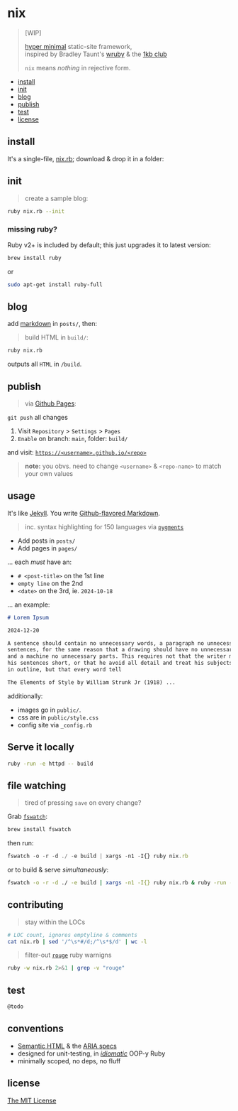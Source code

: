 # nix   

> [WIP]
>
> [hyper minimal][concise] static-site framework,   
> inspired by Bradley Taunt's [wruby][wruby] & the [1kb club][club]
>
> `nix` means *nothing* in rejective form.


- [install](#install)
- [init](#usage)
- [blog](#usage)
- [publish](#usage)
- [test](#test)
- [license](#license)

## install

It's a single-file, [nix.rb][file-rb]; download & drop it in a folder:

## init

> create a sample blog:

```bash
ruby nix.rb --init
```

### missing ruby?

Ruby v2+ is included by default; this just upgrades it to
latest version:

```bash
brew install ruby
```

or

```bash
sudo apt-get install ruby-full
```

## blog

add [markdown][gfm] in `posts/`, then:

> build HTML in `build/`:

```bash
ruby nix.rb
```

outputs all `HTML` in `/build`.

## publish

>  via [Github Pages][gh-pages]: 

`git push` all changes 

1. Visit `Repository` > `Settings` > `Pages`
2. `Enable` on branch: `main`, folder: `build/`

and visit: [`https://<username>.github.io/<repo>`](https://<username>.github.io/<repo>)

> **note:** you obvs. need to change `<username>` & `<repo-name>` to match
> your own values

## usage 

It's like [Jekyll][jekyll]. You write [Github-flavored Markdown][gfm].

> inc. syntax highlighting for 150 languages via [`pygments`][pygments]

- Add posts in `posts/`
- Add pages in `pages/`

 ... each *must* have an:

- `# <post-title>` on the 1st line
- `empty line` on the 2nd
- `<date>` on the 3rd, ie. `2024-10-18`

... an example:

```markdown
# Lorem Ipsum

2024-12-20

A sentence should contain no unnecessary words, a paragraph no unnecessary 
sentences, for the same reason that a drawing should have no unnecessary lines 
and a machine no unnecessary parts. This requires not that the writer make all 
his sentences short, or that he avoid all detail and treat his subjects only 
in outline, but that every word tell

The Elements of Style by William Strunk Jr (1918) ...
```

additionally:

- images go in `public/`.
- css are in `public/style.css`
- config site via `_config.rb`

## Serve it locally

```bash
ruby -run -e httpd -- build
```

## file watching

> tired of pressing `save` on every change?

Grab [`fswatch`][fswatch]:

```bash
brew install fswatch
```

then run:

```js
fswatch -o -r -d ./ -e build | xargs -n1 -I{} ruby nix.rb
```

or to build & serve *simultaneously*:

```bash
fswatch -o -r -d ./ -e build | xargs -n1 -I{} ruby nix.rb & ruby -run -e httpd -- build
```

## contributing

> stay within the LOCs

```bash
# LOC count, ignores emptyline & comments
cat nix.rb | sed '/^\s*#/d;/^\s*$/d' | wc -l
```

> filter-out [`rouge`][rouge] ruby warnigns

```bash
ruby -w nix.rb 2>&1 | grep -v "rouge"
```

## test

```bash
@todo
```

## conventions

- [Semantic HTML][semantic-html] & the [ARIA specs][aria]
- designed for unit-testing, in [*idiomatic*][id-ruby] OOP-y Ruby
- minimally scoped, no deps, no fluff

## license

[The MIT License](https://spdx.org/licenses/MIT)

[club]: https://1kb.club/
[ruby]: https://ruby-doc.org/3.3.4/
[wruby]: https://git.btxx.org/wruby/about/
[jekyll]: https://jekyllrb.com/
[gh-pages]: https://pages.github.com/
[concise]: https://en.wikipedia.org/wiki/Concision
[fswatch]: https://github.com/emcrisostomo/fswatch
[gfm]: https://github.github.com/gfm/
[id-ruby]: https://franzejr.github.io/best-ruby/index.html
[pygments]: https://pygments.org/
[file-rb]: https://github.com/nicholaswmin/nix/blob/main/nix.rb
[rouge]: https://github.com/rouge-ruby/rouge

[solid]: https://simple.wikipedia.org/wiki/SOLID_(object-oriented_design)
[semantic-html]: https://html.spec.whatwg.org/multipage/#toc-dom
[aria]: https://developer.mozilla.org/en-US/docs/Web/Accessibility/ARIA
